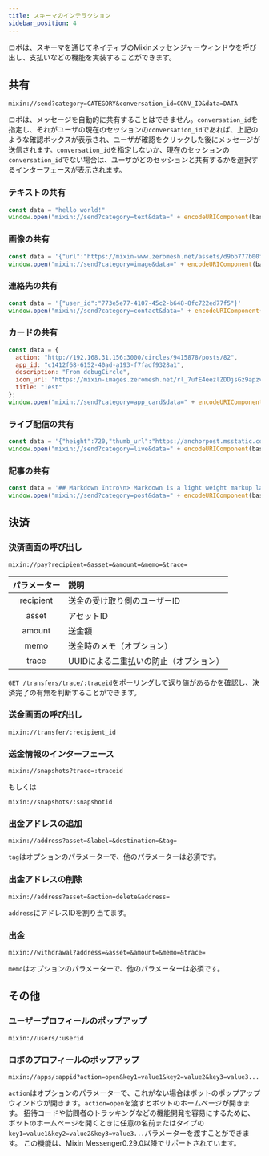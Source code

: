 ```yaml
---
title: スキーマのインテラクション
sidebar_position: 4
---
```


ロボは、スキーマを通じてネイティブのMixinメッセンジャーウィンドウを呼び出し、支払いなどの機能を実装することができます。

## 共有

```
mixin://send?category=CATEGORY&conversation_id=CONV_ID&data=DATA
```

ロボは、メッセージを自動的に共有することはできません。`conversation_id`を指定し、それがユーザの現在のセッションの`conversation_id`であれば、上記のような確認ボックスが表示され、ユーザが確認をクリックした後にメッセージが送信されます。`conversation_id`を指定しないか、現在のセッションの`conversation_id`でない場合は、ユーザがどのセッションと共有するかを選択するインターフェースが表示されます。

### テキストの共有

```js
const data = "hello world!"
window.open("mixin://send?category=text&data=" + encodeURIComponent(base64.encode(data)))
```

### 画像の共有

```js
const data = '{"url":"https://mixin-www.zeromesh.net/assets/d9bb777b00f4210e107dd3580fe5bf1a.png"}'
window.open("mixin://send?category=image&data=" + encodeURIComponent(base64.encode(data)))
```

### 連絡先の共有

```js
const data = '{"user_id":"773e5e77-4107-45c2-b648-8fc722ed77f5"}'
window.open("mixin://send?category=contact&data=" + encodeURIComponent(base64.encode(data)))
```

### カードの共有

```js
const data = {
  action: "http://192.168.31.156:3000/circles/9415878/posts/82",
  app_id: "c1412f68-6152-40ad-a193-f7fadf9328a1",
  description: "From debugCircle",
  icon_url: "https://mixin-images.zeromesh.net/rl_7ufE4eezlZDDjsGz9apzvoa7ULeZLlyixbN04iiaGFng8JL9UtQVZwzHw4Bsh2_7m5WHVPwtWkLKOydGZ4Q=s256",
  title: "Test"
};
window.open("mixin://send?category=app_card&data=" + encodeURIComponent(base64.encode(JSON.stringify(data))))
```

### ライブ配信の共有

```js
const data = '{"height":720,"thumb_url":"https://anchorpost.msstatic.com/cdnimage/anchorpost/1056/41/9771cb5a13901e0ed97514a9cf98e8_1663_1566469032.jpg?imageview/4/0/blur/1/format/webp","url":"https://1400293698.vod2.myqcloud.com/fd69ed6cvodcq1400293698/c1dde9e95285890807215641562/MramAAZccMIA.mp4","width":1280}'
window.open("mixin://send?category=live&data=" + encodeURIComponent(base64.encode(data)))
```

### 記事の共有

```js
const data = '## Markdown Intro\n> Markdown is a light weight markup language.'
window.open("mixin://send?category=post&data=" + encodeURIComponent(base64.encode(data)))
```


## 決済

### 決済画面の呼び出し

```
mixin://pay?recipient=&asset=&amount=&memo=&trace=
```

| パラメーター    | 説明     |
|:------------------:|:-----------------|
| recipient | 送金の受け取り側のユーザーID |
| asset     | アセットID  |
| amount    | 送金額  |
| memo      | 送金時のメモ（オプション） |
| trace     | UUIDによる二重払いの防止（オプション）|

`GET /transfers/trace/:traceid`をポーリングして返り値があるかを確認し、決済完了の有無を判断することができます。

### 送金画面の呼び出し

```
mixin://transfer/:recipient_id
```

### 送金情報のインターフェース

```
mixin://snapshots?trace=:traceid
```

もしくは

```
mixin://snapshots/:snapshotid
```

### 出金アドレスの追加

```
mixin://address?asset=&label=&destination=&tag=
```

`tag`はオプションのパラメーターで、他のパラメーターは必須です。

### 出金アドレスの削除

```
mixin://address?asset=&action=delete&address=
```

`address`にアドレスIDを割り当てます。

### 出金

```
mixin://withdrawal?address=&asset=&amount=&memo=&trace=
```

`memo`はオプションのパラメーターで、他のパラメーターは必須です。

## その他

### ユーザープロフィールのポップアップ

```
mixin://users/:userid
```

### ロボのプロフィールのポップアップ

```
mixin://apps/:appid?action=open&key1=value1&key2=value2&key3=value3...
```

`action`はオプションのパラメーターで、これがない場合はボットのポップアップウィンドウが開きます。`action=open`を渡すとボットのホームページが開きます。
招待コードや訪問者のトラッキングなどの機能開発を容易にするために、ボットのホームページを開くときに任意の名前またはタイプの`key1=value1&key2=value2&key3=value3...`パラメーターを渡すことができます。
この機能は、Mixin Messenger0.29.0以降でサポートされています。

